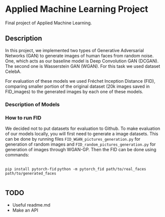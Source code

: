 # Applied Machine Learning Project
Final project of Applied Machine Learning.

## Description
In this project, we implemented two types of Generative Adversarial Networks (GAN) to generate images of human faces from random noise. One, which acts as our baseline model is Deep Convolution GAN (DCGAN). The second one is Wasserstein GAN (WGAN). For this task we used dataset CelebA. 

For evaluation of these models we used Fréchet Inception Distance (FID), comparing smaller portion of the original dataset (20k images saved in FID_images) to the generated images by each one of these models.  

### Description of Models

### How to run FID
We decided not to put datasets for evaluation to Github. To make evaluation of our models locally, you will first need to generate a image datasets. This can be done by running files `FID_WGAN_pictures_generation.py` for generation of random images and `FID_random_pictures_generation.py` for generation of images through WGAN-GP. Then the FID can be done using commands:
```
```
`pip install pytorch-fid` 
`python -m pytorch_fid path/to/real_faces path/to/generated_faces`

```
```

## TODO

- Useful readme.md
- Make an API
